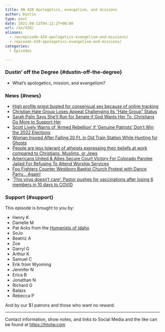 ```yaml
---
title: AN 420 Apologetics, evangelism, and missions
author: Dustin
type: post
date: 2021-08-13T04:12:27+00:00
url: /an/420/
aliases: 
  - /an/episode-420-apologetics-evangelism-and-missions/
  - /episode-420-apologetics-evangelism-and-missions/
categories:
  - Episodes

---
```

<div id="buzzsprout-player-10552689"></div><script src="https://www.buzzsprout.com/1983601/10552689-420-apologetics-evangelism-and-missions.js?container_id=buzzsprout-player-10552689&player=small" type="text/javascript" charset="utf-8"></script>

<!--more-->

### Dustin&#8217; off the Degree {#dustin-off-the-degree}

  * What&#8217;s apologetics, mission, and evangelism?

### News {#news}

  *  <a href="https://friendlyatheist.patheos.com/2021/07/21/you-should-feel-bad-for-the-priest-who-quit-after-getting-caught-using-grindr/" target="_blank" rel="noopener">High profile priest busted for consensual sex because of online tracking</a>
  *  <a href="https://friendlyatheist.patheos.com/2021/07/30/christian-hate-group-loses-appeal-challenging-its-hate-group-status/" target="_blank" rel="noopener">Christian Hate Group Loses Appeal Challenging Its &#8220;Hate Group&#8221; Status</a>
  *  <a href="https://www.rightwingwatch.org/post/sarah-palin-says-shell-run-for-senate-if-god-wants-her-to-christians-do-more-to-support-her/" target="_blank" rel="noopener">Sarah Palin Says She&#8217;ll Run for Senate if God Wants Her To, Christians Do More to Support Her</a>
  *  <a href="https://www.rightwingwatch.org/post/scott-lively-warns-of-armed-rebellion-if-genuine-patriots-dont-win-the-2022-elections/" target="_blank" rel="noopener">Scott Lively Warns of &#8216;Armed Rebellion&#8217; if &#8216;Genuine Patriots&#8217; Don&#8217;t Win the 2022 Elections</a>
  *  <a href="https://friendlyatheist.patheos.com/2021/08/02/woman-injured-after-falling-20-ft-in-old-train-station-while-hunting-for-ghosts/" target="_blank" rel="noopener">Woman Injured After Falling 20 Ft. in Old Train Station While Hunting for Ghosts</a>
  *  <a href="https://www.psypost.org/2021/08/people-are-less-tolerant-of-atheists-expressing-their-beliefs-at-work-compared-to-christians-muslims-or-jews-61626" target="_blank" rel="noopener">People are less tolerant of atheists expressing their beliefs at work compared to Christians, Muslims, or Jews</a>
  *  <a href="https://www.au.org/media/press-releases/Victory-Mark-Janny-Parolee" target="_blank" rel="noopener">Americans United & Allies Secure Court Victory For Colorado Parolee Jailed For Refusing To Attend Worship Services</a>
  *  <a href="https://friendlyatheist.patheos.com/2021/08/07/foo-fighters-counter-westboro-baptist-church-protest-with-dance-party-again/" target="_blank" rel="noopener">Foo Fighters Counter Westboro Baptist Church Protest with Dance Party… Again!</a>
  *  <a href="https://www.msn.com/en-us/news/us/this-virus-doesnt-care-pastor-pushes-for-vaccinations-after-losing-6-members-in-10-days-to-covid/ar-AAN1QcK" target="_blank" rel="noopener">&#8216;This virus doesn&#8217;t care&#8217;: Pastor pushes for vaccinations after losing 6 members in 10 days to COVID</a>

### Support {#support}

This episode is brought to you by:

  * Henry K
  * Danielle M
  * Pat Acks from the <a href="https://www.humanistsofidaho.org/" target="_blank" rel="noopener">Humanists of Idaho</a>
  * SoJo
  * Beatriz A
  * Zoe
  * Darryl G
  * Arthur K
  * Samuel C
  * Erik from Wyoming
  * Jennifer N
  * Erica B
  * Jonathan N
  * Richard G
  * Balázs
  * Rebecca P

And by our $1 patrons and those who want no reward.

* * *

Contact information, show notes, and links to Social Media and the like can be found at <https://htotw.com>

&nbsp;